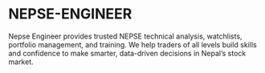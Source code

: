 # NEPSE-ENGINEER
Nepse Engineer provides trusted NEPSE technical analysis, watchlists, portfolio management, and training. We help traders of all levels build skills and confidence to make smarter, data-driven decisions in Nepal’s stock market.
